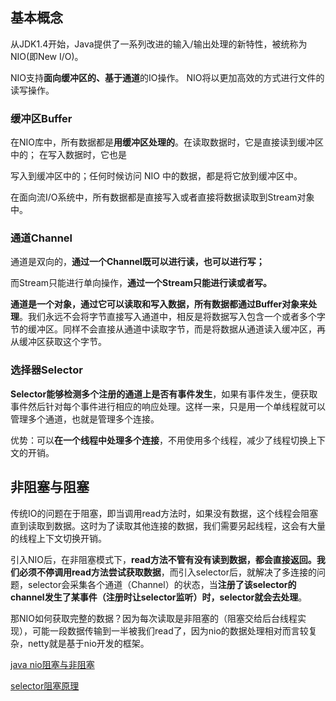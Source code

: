## 基本概念

从JDK1.4开始，Java提供了一系列改进的输入/输出处理的新特性，被统称为NIO(即New I/O)。

NIO支持**面向缓冲区的、基于通道**的IO操作。 NIO将以更加高效的方式进行文件的读写操作。



### 缓冲区Buffer

在NIO库中，所有数据都是**用缓冲区处理的**。在读取数据时，它是直接读到缓冲区中的； 在写入数据时，它也是

写入到缓冲区中的；任何时候访问 NIO 中的数据，都是将它放到缓冲区中。

在面向流I/O系统中，所有数据都是直接写入或者直接将数据读取到Stream对象中。



### 通道Channel

通道是双向的，**通过一个Channel既可以进行读，也可以进行写；**

而Stream只能进行单向操作，**通过一个Stream只能进行读或者写。**

**通道是一个对象，通过它可以读取和写入数据，所有数据都通过Buffer对象来处理**。我们永远不会将字节直接写入通道中，相反是将数据写入包含一个或者多个字节的缓冲区。同样不会直接从通道中读取字节，而是将数据从通道读入缓冲区，再从缓冲区获取这个字节。



### 选择器Selector

**Selector能够检测多个注册的通道上是否有事件发生**，如果有事件发生，便获取事件然后针对每个事件进行相应的响应处理。这样一来，只是用一个单线程就可以管理多个通道，也就是管理多个连接。

优势：可以**在一个线程中处理多个连接**，不用使用多个线程，减少了线程切换上下文的开销。





## 非阻塞与阻塞

传统IO的问题在于阻塞，即当调用read方法时，如果没有数据，这个线程会阻塞直到读取到数据。这时为了读取其他连接的数据，我们需要另起线程，这会有大量的线程上下文切换开销。

引入NIO后，在非阻塞模式下，**read方法不管有没有读到数据，都会直接返回。我们必须不停调用read方法尝试获取数据**，而引入selector后，就解决了多连接的问题，selector会采集各个通道（Channel）的状态，当**注册了该selector的channel发生了某事件（注册时让selector监听）时，selector就会去处理**。

那NIO如何获取完整的数据？因为每次读取是非阻塞的（阻塞交给后台线程实现），可能一段数据传输到一半被我们read了，因为nio的数据处理相对而言较复杂，netty就是基于nio开发的框架。



[java nio阻塞与非阻塞](https://zhuanlan.zhihu.com/p/53918989)

[selector阻塞原理](https://blog.csdn.net/god8816/article/details/54320053)

